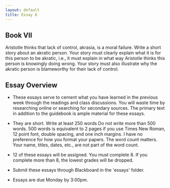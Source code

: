 ```yaml
---
layout: default
title: Essay 8
---
```


## Book VII

Aristotle thinks that lack of control, akrasia, is a moral failure. Write a short story about an akratic person. Your story must clearly explain what it is for this person to be akratic, i.e., it must explain in what way Aristotle thinks this person is knowingly doing wrong. Your story must also illustrate why the akratic person is blameworthy for their lack of control.  

## Essay Overview

+ These essays serve to cement what you have learned in the previous week through the readings and class discussions. You will waste time by researching online or searching for secondary sources. The primary text in addition to the guidebook is ample material for these essays.

+ They are short. Write at least 250 words Do not write more than 500 words. 500 words is equivalent to 2 pages if you use Times New Roman, 12 point font, double spacing, and one inch margins. I have no preference for how you format your papers. The word count matters. Your name, titles, dates, etc., are not part of the word count. 

+ 12 of these essays will be assigned. You must complete 8. If you complete more than 8, the lowest grades will be dropped.

+ Submit these essays through Blackboard in the 'essays' folder. 

+ Essays are due Monday by 3:00pm. 





 